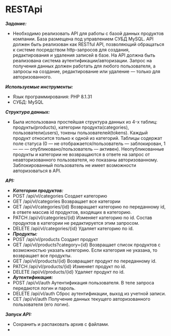 # RESTApi
_______Задание:_______
- Необходимо реализовать АРI для работы с базой данных продуктов компании. 
База размещена под управлением СУБД MySQL.
АРI должен быть реализован как RESTful API, позволяющий обращаться к системе посредством http-запросов для создания,
редактирования и удаления записей в базе.
На АРI должна быть реализована система аутентификации/авторизации.
Запрос на получения данных должен работать для любого пользователя, а запросы на создание,
редактирование или удаление — только для авторизованного.

_______Используемые инструменты:_______
- Язык программирования: PHP 8.1.31
- СУБД: MySQL

_______Структура данных:_______
- Была использована простейшая структура данных из 4-x таблиц:
продукты(products), категории продукта(categories), пользователи(users), токены пользователей(tokens). 
Каждый продукт относится только к одной из категорий.
Таблицы содержат поле статуса (0 — не отображается/пользователь — заблокирован, 1 — — — опубликовано/пользователь — активен).
Неопубликованные продукты и категории не возвращаются в ответе на запрос
от неавторизованного пользователя, но показаны авторизованному.
Заблокированный пользователь не имеет возможности авторизоваться в API.


_______API:_______
-  _______Категории продуктов:_______
- POST /api/vl/categories Создает категорию
- GET /api/vl/categories Возвращает все категории
- GET /api/vl/categories/{id} Возвращает категорию no
переданному id, в ответе массив id продуктов, входящих в
категорию.
- РАТСН /api/vl/categories/{id} Изменяет категорию no id. Состав
продуктов в категории не редактируется этим запросом.
- DELETE /api/vl/categories/{id} Удаляет категорию по id.
- _______Продукты:_______
- POST /api/vl/products Создает продукт
- GET /api/vl/products?category={id} Возвращает список продуктов с возможностью указать категорию.
Если категория не указана, то возвращает все продукты.
- GET /api/vl/products/{id} Возвращает продукт по переданному
id.
- PATCH /api/vl/products/{id} Изменяет продукт по id.
- DELETE /api/vl/products/{id} Удаляет продукт по id.
- _______Аутентификация:_______
- POST /api/vl/auth Аутентификация пользователя. B теле
запроса передаются логин и пароль.
- DELETE /api/vl/auth Сброс аутентификации, выход из
учетной записи.
- СЕТ /api/vl/auth Получение данных текущего
авторизованного пользователя (его логин).


_______Запуск API:_______
- Сохранить и распаковать архив с файлами.
- 


